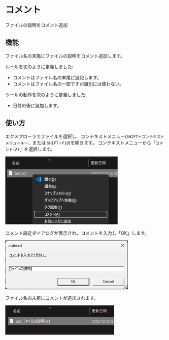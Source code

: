 # コメント

ファイルの説明をコメント追加

## 機能

ファイル名の末尾にファイルの説明をコメント追加します。

ルールを次のように定義しました:

* コメントはファイル名の末尾に追記します。
* コメントはファイル名の一部ですが識別には使わない。

ツールの動作を次のように定義しました:

* 日付の後に追加します。

## 使い方

エクスプローラでファイルを選択し、コンテキストメニュー(`SHIFT＋コンテキストメニューキー`、または `SHIFT＋F10`)を開きます。
コンテキストメニューから「`コメント(A)`」を選択します。

![コメント1](img/comment1.png)

コメント設定ダイアログが表示され、コメントを入力し「OK」します。

![コメント2](img/comment2.png)

ファイル名の末尾にコメントが追加されます。

![コメント3](img/comment3.png)
